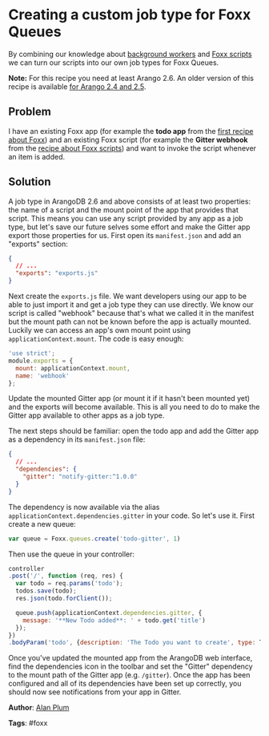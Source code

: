 # Creating a custom job type for Foxx Queues

By combining our knowledge about [background workers](Queues.md) and [Foxx scripts](Scripts.md) we can turn our scripts into our own job types for Foxx Queues.

**Note:** For this recipe you need at least Arango 2.6. An older version of this recipe is available [for Arango 2.4 and 2.5](CustomQueueJobsLegacy.md).

## Problem

I have an existing Foxx app (for example the **todo app** from the [first recipe about Foxx](FirstSteps.md)) and an existing Foxx script (for example the **Gitter webhook** from the [recipe about Foxx scripts](Scripts.md)) and want to invoke the script whenever an item is added.

## Solution

A job type in ArangoDB 2.6 and above consists of at least two properties: the name of a script and the mount point of the app that provides that script. This means you can use any script provided by any app as a job type, but let's save our future selves some effort and make the Gitter app export those properties for us. First open its `manifest.json` and add an "exports" section:

```json
{
  // ...
  "exports": "exports.js"
}
```

Next create the `exports.js` file. We want developers using our app to be able to just import it and get a job type they can use directly. We know our script is called "webhook" because that's what we called it in the manifest but the mount path can not be known before the app is actually mounted. Luckily we can access an app's own mount point using `applicationContext.mount`. The code is easy enough:

```js
'use strict';
module.exports = {
  mount: applicationContext.mount,
  name: 'webhook'
};
```

Update the mounted Gitter app (or mount it if it hasn't been mounted yet) and the exports will become available. This is all you need to do to make the Gitter app available to other apps as a job type.

The next steps should be familiar: open the todo app and add the Gitter app as a dependency in its `manifest.json` file:

```json
{
  // ...
  "dependencies": {
    "gitter": "notify-gitter:^1.0.0"
  }
}
```

The dependency is now available via the alias `applicationContext.dependencies.gitter` in your code. So let's use it. First create a new queue:

```js
var queue = Foxx.queues.create('todo-gitter', 1)
```

Then use the queue in your controller:

```js
controller
.post('/', function (req, res) {
  var todo = req.params('todo');
  todos.save(todo);
  res.json(todo.forClient());

  queue.push(applicationContext.dependencies.gitter, {
    message: '**New Todo added**: ' + todo.get('title')
  });
})
.bodyParam('todo', {description: 'The Todo you want to create', type: Todo});
```

Once you've updated the mounted app from the ArangoDB web interface, find the dependencies icon in the toolbar and set the "Gitter" dependency to the mount path of the Gitter app (e.g. `/gitter`). Once the app has been configured and all of its dependencies have been set up correctly, you should now see notifications from your app in Gitter.

**Author**: [Alan Plum](https://github.com/pluma)

**Tags**: #foxx
